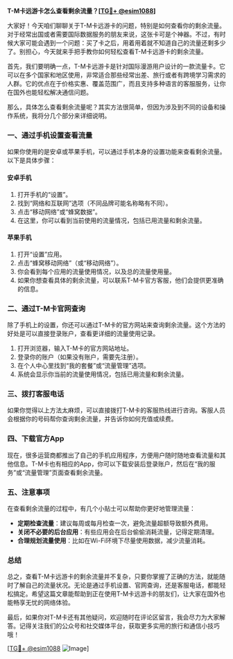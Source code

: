 **T-M卡远游卡怎么查看剩余流量？[[TG💪+ @esim1088](https://t.me/s/esim1088)]**

大家好！今天咱们聊聊关于T-M卡远游卡的问题，特别是如何查看你的剩余流量。对于经常出国或者需要国际数据服务的朋友来说，这张卡可是个神器。不过，有时候大家可能会遇到一个问题：买了卡之后，用着用着就不知道自己的流量还剩多少了。别担心，今天就来手把手教你如何轻松查看T-M卡远游卡的剩余流量。

首先，我们要明确一点，T-M卡远游卡是针对国际漫游用户设计的一款流量卡。它可以在多个国家和地区使用，非常适合那些经常出差、旅行或者有跨境学习需求的人群。它的优点在于价格实惠、覆盖范围广，而且支持多种语言的客服服务，让你在国外也能轻松解决通信问题。

那么，具体怎么查看剩余流量呢？其实方法很简单，但因为涉及到不同的设备和操作系统，我将分几个部分来详细说明。

### **一、通过手机设置查看流量**
如果你使用的是安卓或苹果手机，可以通过手机本身的设置功能来查看剩余流量。以下是具体步骤：

#### **安卓手机**
1. 打开手机的“设置”。
2. 找到“网络和互联网”选项（不同品牌可能名称略有不同）。
3. 点击“移动网络”或“蜂窝数据”。
4. 在这里，你可以看到当前使用的流量情况，包括已用流量和剩余流量。

#### **苹果手机**
1. 打开“设置”应用。
2. 点击“蜂窝移动网络”（或“移动网络”）。
3. 你会看到每个应用的流量使用情况，以及总的流量使用量。
4. 如果你想查看具体的剩余流量，可以联系T-M卡官方客服，他们会提供更准确的信息。

### **二、通过T-M卡官网查询**
除了手机上的设置，你还可以通过T-M卡的官方网站来查询剩余流量。这个方法的好处是可以直接登录账户，查看更详细的流量使用记录。

1. 打开浏览器，输入T-M卡的官方网站地址。
2. 登录你的账户（如果没有账户，需要先注册）。
3. 在个人中心里找到“我的套餐”或“流量管理”选项。
4. 系统会显示你当前的流量使用情况，包括已用流量和剩余流量。

### **三、拨打客服电话**
如果你觉得以上方法太麻烦，可以直接拨打T-M卡的客服热线进行咨询。客服人员会根据你的号码帮你查询剩余流量，并告诉你如何充值或续费。

### **四、下载官方App**
现在，很多运营商都推出了自己的手机应用程序，方便用户随时随地查看流量和其他信息。T-M卡也有相应的App，你可以下载安装后登录账户，然后在“我的服务”或“流量管理”页面查看剩余流量。

### **五、注意事项**
在查看剩余流量的过程中，有几个小贴士可以帮助你更好地管理流量：
- **定期检查流量**：建议每周或每月检查一次，避免流量超额导致额外费用。
- **关闭不必要的后台应用**：有些应用会在后台偷偷消耗流量，记得定期清理。
- **合理规划流量使用**：比如在Wi-Fi环境下尽量使用数据，减少流量消耗。

### **总结**
总之，查看T-M卡远游卡的剩余流量并不复杂，只要你掌握了正确的方法，就能随时了解自己的流量状况。无论是通过手机设置、官网查询，还是客服电话，都能轻松搞定。希望这篇文章能帮助到正在使用T-M卡远游卡的朋友们，让大家在国外也能畅享无忧的网络体验。

最后，如果你对T-M卡还有其他疑问，欢迎随时在评论区留言，我会尽力为大家解答。记得关注我们的公众号和社交媒体平台，获取更多实用的旅行和通信小技巧哦！

[[TG💪+ @esim1088](https://t.me/s/esim1088) ![Image](https://i.postimg.cc/4NQfJmqS/Snipaste-2025-05-13-00-14-12.png)]